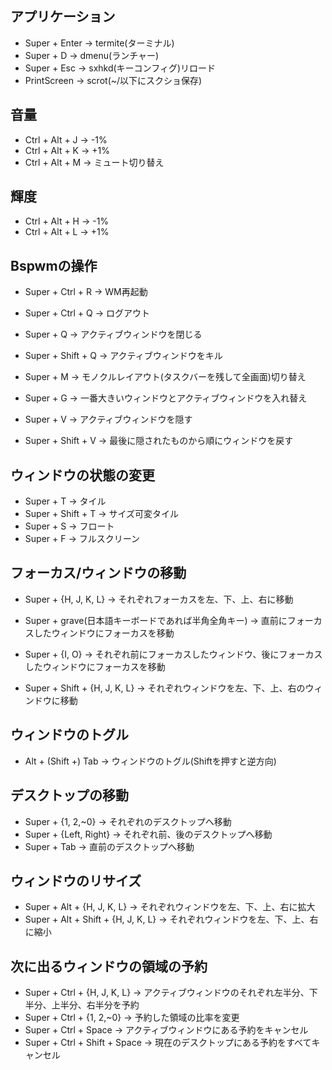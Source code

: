 ## アプリケーション
- Super + Enter -> termite(ターミナル)
- Super + D -> dmenu(ランチャー)
- Super + Esc -> sxhkd(キーコンフィグ)リロード
- PrintScreen -> scrot(~/以下にスクショ保存)

## 音量
- Ctrl + Alt + J -> -1%
- Ctrl + Alt + K -> +1%
- Ctrl + Alt + M -> ミュート切り替え

## 輝度
- Ctrl + Alt + H -> -1%
- Ctrl + Alt + L -> +1%

## Bspwmの操作
- Super + Ctrl + R -> WM再起動
- Super + Ctrl + Q -> ログアウト

- Super + Q -> アクティブウィンドウを閉じる
- Super + Shift + Q -> アクティブウィンドウをキル

- Super + M -> モノクルレイアウト(タスクバーを残して全画面)切り替え

- Super + G -> 一番大きいウィンドウとアクティブウィンドウを入れ替え

- Super + V -> アクティブウィンドウを隠す
- Super + Shift + V -> 最後に隠されたものから順にウィンドウを戻す

## ウィンドウの状態の変更
- Super + T -> タイル
- Super + Shift + T -> サイズ可変タイル
- Super + S -> フロート
- Super + F -> フルスクリーン

## フォーカス/ウィンドウの移動
- Super + {H, J, K, L} -> それぞれフォーカスを左、下、上、右に移動
- Super + grave(日本語キーボードであれば半角全角キー) -> 直前にフォーカスしたウィンドウにフォーカスを移動
- Super + {I, O} -> それぞれ前にフォーカスしたウィンドウ、後にフォーカスしたウィンドウにフォーカスを移動

- Super + Shift + {H, J, K, L} -> それぞれウィンドウを左、下、上、右のウィンドウに移動

## ウィンドウのトグル
- Alt + (Shift +) Tab -> ウィンドウのトグル(Shiftを押すと逆方向)

## デスクトップの移動
- Super + {1, 2,~0} -> それぞれのデスクトップへ移動
- Super + {Left, Right} -> それぞれ前、後のデスクトップへ移動
- Super + Tab -> 直前のデスクトップへ移動

## ウィンドウのリサイズ
- Super + Alt + {H, J, K, L} -> それぞれウィンドウを左、下、上、右に拡大
- Super + Alt + Shift + {H, J, K, L} -> それぞれウィンドウを左、下、上、右に縮小

## 次に出るウィンドウの領域の予約
- Super + Ctrl + {H, J, K, L} -> アクティブウィンドウのそれぞれ左半分、下半分、上半分、右半分を予約
- Super + Ctrl + {1, 2,~0} -> 予約した領域の比率を変更
- Super + Ctrl + Space -> アクティブウィンドウにある予約をキャンセル
- Super + Ctrl + Shift + Space -> 現在のデスクトップにある予約をすべてキャンセル

